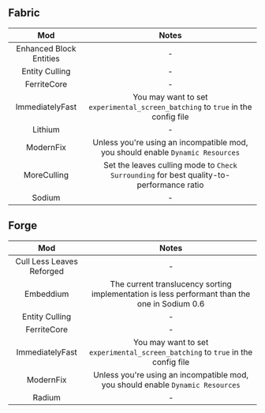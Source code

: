 ## Fabric
| Mod | Notes |
|:---:|:---:|
| Enhanced Block Entities | - |
| Entity Culling | - |
| FerriteCore | - |
| ImmediatelyFast | You may want to set `experimental_screen_batching` to `true` in the config file |
| Lithium | - |
| ModernFix | Unless you're using an incompatible mod, you should enable `Dynamic Resources` |
| MoreCulling | Set the leaves culling mode to `Check Surrounding` for best quality-to-performance ratio |
| Sodium | - |

## Forge
| Mod | Notes |
|:---:|:---:|
| Cull Less Leaves Reforged | - | 
| Embeddium | The current translucency sorting implementation is less performant than the one in Sodium 0.6 |
| Entity Culling | - |
| FerriteCore | - |
| ImmediatelyFast | You may want to set `experimental_screen_batching` to `true` in the config file |
| ModernFix | Unless you're using an incompatible mod, you should enable `Dynamic Resources` |
| Radium | - |

